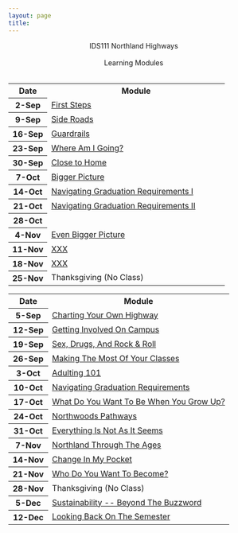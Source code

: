 ```yaml
---
layout: page
title: 
---
```


<div class="main-explain-area jumbotron">
  <p align="center">IDS111 Northland Highways<br> <br>Learning Modules<br><br></p>
</div>

<table width="100%">
<tr><th width="18%">Date</th><th width="82%">Module</th></tr>

<tr><th>2-Sep</th><td><a href="modules/First_Steps">First Steps</a></td></tr>
<tr><th>9-Sep</th><td><a href="modules/Side_Roads">Side Roads</a></td></tr>
<tr><th>16-Sep</th><td><a href="modules/Guardrails">Guardrails</a></td></tr>
<tr><th>23-Sep</th><td><a href="modules/Careers">Where Am I Going?</a></td></tr>
<tr><th>30-Sep</th><td><a href="modules/">Close to Home</a></td></tr>
<tr><th>7-Oct</th><td><a href="modules/">Bigger Picture</a></td></tr>
<tr><th>14-Oct</th><td><a href="modules/Advising">Navigating Graduation Requirements I</a></td></tr>
<tr><th>21-Oct</th><td><a href="modules/Advising">Navigating Graduation Requirements II</a></td></tr>
<tr><th>28-Oct</th><td><a href="modules/"></a></td></tr>
<tr><th>4-Nov</th><td><a href="modules/">Even Bigger Picture</a></td></tr>
<tr><th>11-Nov</th><td><a href="modules/">XXX</a></td></tr>
<tr><th>18-Nov</th><td><a href="modules/">XXX</a></td></tr>
<tr><th>25-Nov</th><td>Thanksgiving (No Class)</td></tr>
</table>







<table width="100%">
<tr><th width="18%">Date</th><th width="82%">Module</th></tr>

<tr><th>5-Sep</th><td><a href="zzzYearSpecific/F19/zzzMaterials/modules/OwnHighway">Charting Your Own Highway</a></td></tr>
<tr><th>12-Sep</th><td><a href="zzzYearSpecific/F19/zzzMaterials/modules/GetInvolved">Getting Involved On Campus</a></td></tr>
<tr><th>19-Sep</th><td><a href="zzzYearSpecific/F19/zzzMaterials/modules/Health">Sex, Drugs, And Rock & Roll</a></td></tr>
<tr><th>26-Sep</th><td><a href="zzzYearSpecific/F19/zzzMaterials/modules/Academics">Making The Most Of Your Classes</a></td></tr>
<tr><th>3-Oct</th><td><a href="zzzYearSpecific/F19/zzzMaterials/modules/Adulting">Adulting 101</a></td></tr>
<tr><th>10-Oct</th><td><a href="zzzYearSpecific/F19/zzzMaterials/modules/Advising">Navigating Graduation Requirements</a></td></tr>
<tr><th>17-Oct</th><td><a href="zzzYearSpecific/F19/zzzMaterials/modules/Careers">What Do You Want To Be When You Grow Up?</a></td></tr>
<tr><th>24-Oct</th><td><a href="zzzYearSpecific/F19/zzzMaterials/modules/Pathways">Northwoods Pathways</a></td></tr>
<tr><th>31-Oct</th><td><a href="zzzYearSpecific/F19/zzzMaterials/modules/CriticalThinking">Everything Is Not As It Seems</a></td></tr>
<tr><th>7-Nov</th><td><a href="zzzYearSpecific/F19/zzzMaterials/modules/NCHistory">Northland Through The Ages</a></td></tr>
<tr><th>14-Nov</th><td><a href="zzzYearSpecific/F19/zzzMaterials/modules/Finances">Change In My Pocket</a></td></tr>
<tr><th>21-Nov</th><td><a href="zzzYearSpecific/F19/zzzMaterials/modules/Engagement">Who Do You Want To Become?</a></td></tr>
<tr><th>28-Nov</th><td>Thanksgiving (No Class)</td></tr>
<tr><th>5-Dec</th><td><a href="zzzYearSpecific/F19/zzzMaterials/modules/Sustainability">Sustainability -- Beyond The Buzzword</a></td></tr>
<tr><th>12-Dec</th><td><a href="zzzYearSpecific/F19/zzzMaterials/modules/Final">Looking Back On The Semester</a></td></tr>
</table>

<!-- <tr><th>10-Oct</th><td><a href="modules/Diversity">Differences That Make A Difference</a></td></tr>
<tr><th>17-Oct</th><td><a href="modules/Careers">What Do You Want To Be When You Grow Up?</a></td></tr>
 -->
